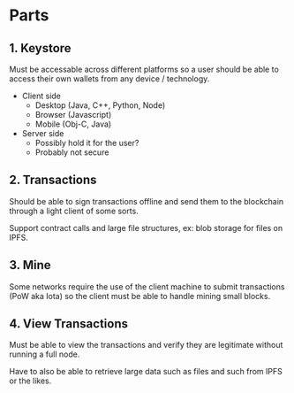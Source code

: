 # Parts

## 1. Keystore
Must be accessable across different platforms so a user should be able to access their own wallets from any device / technology.

* Client side
    * Desktop (Java, C++, Python, Node)
    * Browser (Javascript)
    * Mobile (Obj-C, Java)
* Server side
    * Possibly hold it for the user?
    * Probably not secure

## 2. Transactions
Should be able to sign transactions offline and send them to the blockchain through a light client of some sorts.

Support contract calls and large file structures, ex: blob storage for files on IPFS.

## 3. Mine
Some networks require the use of the client machine to submit transactions (PoW aka Iota) so the client must be able to handle mining small blocks.

## 4. View Transactions
Must be able to view the transactions and verify they are legitimate without running a full node.

Have to also be able to retrieve large data such as files and such from IPFS or the likes.